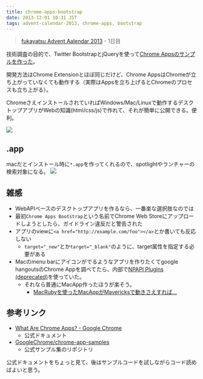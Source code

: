 ```yaml
---
title: chrome-apps-bootstrap
date: 2013-12-01 10:31 JST
tags: advent-calendar-2013, chrome-apps, bootstrap
---
```



> [fukayatsu Advent Aalendar 2013](/2013/11/29/advent-calendar-2013/) - 1日目

技術調査の目的で、Twitter BootstrapとjQueryを使って[Chrome Appsのサンプルを作った](https://github.com/fukayatsu/chrome-apps-bootstrap)。

開発方法はChrome Extensionとほぼ同じだけど、Chrome AppsはChromeが立ち上がっていなくても動作する（実際はAppsを立ち上げるとChromeのプロセスも立ち上がる）。

ChromeさえインストールされていればWindows/Mac/Linuxで動作するデスクトップアプリがWebの知識(html/css/js)で作れて、それが簡単に公開できる。便利。

![](https://raw.github.com/fukayatsu/chrome-apps-bootstrap/master/screenshots/Screen%20Shot%202013-11-30%20at%2021.11.00.png)

## .app
macだとインストール時に`*.app`を作ってくれるので、spotlightやランチャーの検索対象になる。
![](https://raw.github.com/fukayatsu/chrome-apps-bootstrap/master/screenshots/Screen%20Shot%202013-11-30%20at%2021.07.03.png)

## 雑感
- WebAPIベースのデスクトップアプリを作るなら、一番楽な選択肢なのでは
- 最初`Chrome Apps Bootstrap`という名前でChrome Web Storeにアップロードしようとしたら、ガイドライン違反だと警告された
- アプリのviewに`<a href="http://example.com/foo"></a>`とか書いても反応しない
    - `target="_new"`とか`target="_blank"`のように、target属性を指定する必要がある
- Macのmenu barにアイコンがでるようなアプリを作りたくてgoogle hangoutsのChrome Appを調べてたら、内部で[NPAPI Plugins (deprecated)](http://developer.chrome.com/extensions/npapi.html)を使っていた。
    - それなら普通にMacApp作ったほうが楽そう。
        - [MacRubyを使ったMacAppがMavericksで動きさえすれば...](http://stackoverflow.com/questions/19795976/macruby-on-os-x-mavericks)

## 参考リンク
- [What Are Chrome Apps? - Google Chrome](http://developer.chrome.com/apps/about_apps.html)
    - 公式ドキュメント
- [GoogleChrome/chrome-app-samples](https://github.com/GoogleChrome/chrome-app-samples)
    - 公式サンプル集のリポジトリ

公式ドキュメントをちょっと見て、後はサンプルコードを試しながらコード読めばよいと思う。
